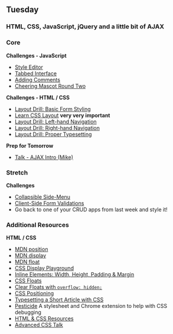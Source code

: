 ## Tuesday
### HTML, CSS, JavaScript, jQuery and a little bit of AJAX

### Core

**Challenges - JavaScript**

- [Style Editor](../../../../behavior-drill-style-editor-challenge)
- [Tabbed Interface](../../../../behavior-drill-tabbed-interface-challenge)
- [Adding Comments](../../../../behavior-drill-add-comments-challenge)
- [Cheering Mascot Round Two](../../../../cheering-mascot-sinatra-2-asynchronous-forms-challenge)

**Challenges - HTML / CSS**

- [Layout Drill: Basic Form Styling](../../../../layout-drill-basic-form-styling-challenge)
- [Learn CSS Layout](http://learnlayout.com) **very very important**
- [Layout Drill: Left-hand Navigation](../../../../layout-drill-left-hand-navigation-challenge)
- [Layout Drill: Right-hand Navigation](../../../../layout-drill-right-hand-navigation-challenge)
- [Layout Drill: Proper Typesetting](../../../../layout-drill-proper-typesetting-challenge)

**Prep for Tomorrow**

- [Talk - AJAX Intro (Mike)](https://talks.devbootcamp.com/dragonflies-2014-aeu-intro-to-ajax)

### Stretch

**Challenges**

- [Collapsible Side-Menu](../../../../behavior-drill-collapsible-side-menu-challenge)
- [Client-Side Form Validations](../../../../behavior-drill-form-validation-challenge)
- Go back to one of your CRUD apps from last week and style it!

### Additional Resources

**HTML / CSS**

- [MDN position](https://developer.mozilla.org/en-US/docs/Web/CSS/position)
- [MDN display](https://developer.mozilla.org/en-US/docs/Web/CSS/display)
- [MDN float](https://developer.mozilla.org/en-US/docs/Web/CSS/float)
- [CSS Display Playground](http://quirksmode.org/css/css2/display.html#link9)
- [Inline Elements: Width, Height, Padding & Margin](http://www.maxdesign.com.au/articles/inline/)
- [CSS Floats](http://alistapart.com/article/css-floats-101)
- [Clear Floats with `overflow: hidden;`](http://colinaarts.com/articles/the-magic-of-overflow-hidden/)
- [CSS Positioning](http://alistapart.com/article/css-positioning-101)
- [Typesetting a Short Article with CSS](https://medium.com/designed-thought/99033116fe92)
- [Pesticide](http://pesticide.io/) A stylesheet and Chrome extension to help with CSS debugging
- [HTML & CSS Resources](../resources/jenmyers_a6bb9ea6233c6c5a9edb.md)
- [Advanced CSS Talk](https://talks.devbootcamp.com/advanced-css-the-brain-bake)

